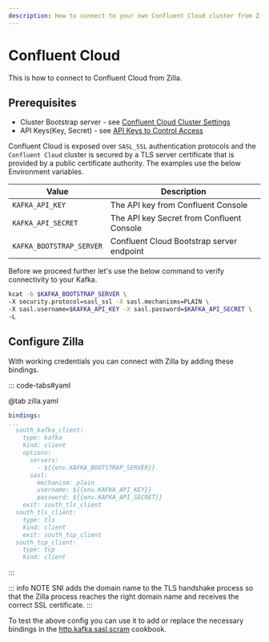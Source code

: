 ```yaml
---
description: How to connect to your own Confluent Cloud cluster from Zilla.
---
```


# Confluent Cloud

This is how to connect to Confluent Cloud from Zilla.

## Prerequisites

- Cluster Bootstrap server - see [Confluent Cloud Cluster Settings](https://docs.confluent.io/cloud/current/clusters/broker-config.html)
- API Keys(Key, Secret) - see [API Keys to Control Access](https://docs.confluent.io/cloud/current/access-management/authenticate/api-keys/api-keys.html)

Confluent Cloud is exposed over `SASL_SSL` authentication protocols and the `Confluent Cloud` cluster is secured by a TLS server certificate that is provided by a public certificate authority. The examples use the below Environment variables.

| Value                    | Description                               |
| ------------------------ | ----------------------------------------- |
| `KAFKA_API_KEY`          | The API key from Confluent Console        |
| `KAFKA_API_SECRET`       | The API key Secret from Confluent Console |
| `KAFKA_BOOTSTRAP_SERVER` | Confluent Cloud Bootstrap server endpoint |

Before we proceed further let's use the below command to verify connectivity to your Kafka.

```bash
kcat -b $KAFKA_BOOTSTRAP_SERVER \
-X security.protocol=sasl_ssl -X sasl.mechanisms=PLAIN \
-X sasl.username=$KAFKA_API_KEY -X sasl.password=$KAFKA_API_SECRET \
-L
```

## Configure Zilla

With working credentials you can connect with Zilla by adding these bindings.

::: code-tabs#yaml

@tab zilla.yaml

```yaml
bindings:
...
  south_kafka_client:
    type: kafka
    kind: client
    options:
      servers:
        - ${{env.KAFKA_BOOTSTRAP_SERVER}}
      sasl:
        mechanism: plain
        username: ${{env.KAFKA_API_KEY}}
        password: ${{env.KAFKA_API_SECRET}}
    exit: south_tls_client
  south_tls_client:
    type: tls
    kind: client
    exit: south_tcp_client
  south_tcp_client:
    type: tcp
    kind: client
```

:::

::: info NOTE
SNI adds the domain name to the TLS handshake process so that the Zilla process reaches the right domain name and receives the correct SSL certificate.
:::

To test the above config you can use it to add or replace the necessary bindings in the [http.kafka.sasl.scram](https://github.com/aklivity/zilla-docs/releases/latest/download/http.kafka.sasl.scram.tar.gz) cookbook.
